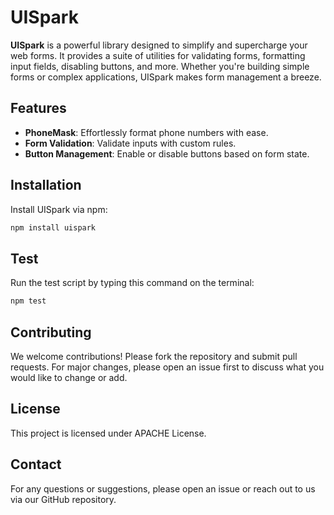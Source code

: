 # UISpark

**UISpark** is a powerful library designed to simplify and supercharge your web forms. It provides a suite of utilities for validating forms, formatting input fields, disabling buttons, and more. Whether you're building simple forms or complex applications, UISpark makes form management a breeze.

## Features
- **PhoneMask**: Effortlessly format phone numbers with ease.
- **Form Validation**: Validate inputs with custom rules.
- **Button Management**: Enable or disable buttons based on form state.

## Installation

Install UISpark via npm:

```sh
npm install uispark
```

## Test

Run the test script by typing this command on the terminal:

```bash
npm test
```


## Contributing
We welcome contributions! Please fork the repository and submit pull requests. For major changes, please open an issue first to discuss what you would like to change or add.

## License
This project is licensed under APACHE License.

## Contact
For any questions or suggestions, please open an issue or reach out to us via our GitHub repository.